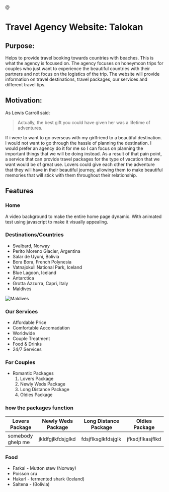 @ 
# Travel Agency Website: Talokan

## Purpose: 
Helps to provide travel booking towards countries with beaches. This is what the agency is focused on. The agency focuses on honeymoon trips for couples who just want to experience the beautiful countries with their partners and not focus on the logistics of the trip. The website will provide information on travel destinations, travel packages, our services and different travel tips.

## Motivation:
As Lewis Carroll said:

> Actually, the best gift you could have 
> given her was a lifetime of adventures.

If i were to want to go overseas with my girlfriend to a beautiful destination. I would not want to go through the hassle of planning the destination. I would prefer an agency do it for me so I can focus on planning the important things that we will be doing instead. As a result of that pain point, a service that can provide travel packages for the type of vacation that we want would be of great use. Lovers could give each other the adventure that they will have in their beautiful journey, allowing them to make beautiful memories that will stick with them throughout their relationship.

## Features
### Home
A video background to make the entire home page dynamic. With animated test using javascript to make it visually appealing.

### Destinations/Countries
* Svalbard, Norway
* Perito Moreno Glacier, Argentina
* Salar de Uyuni, Bolivia
* Bora Bora, French Polynesia
* Vatnajokull National Park, Iceland
* Blue Lagoon, Iceland
* Antarctica
* Grotta Azzurra, Capri, Italy
* Maldives

![Maldives](https://cdn.moanavoyages.com/img/builder/p2-01-bora-bora-photo-1-c-mark-fitz-622ba88769466332044275.jpg)

### Our Services
* Affordable Price
* Comfortable Accomadation
* Worldwide
* Couple Treatment
* Food & Drinks
* 24/7 Services

### For Couples
* Romantic Packages
  1. Lovers Package
  2. Newly Weds Package
  3. Long Distance Package
  4. Oldies Package 

### how the packages function
Lovers Package | Newly Weds Package | Long Distance Package | Oldies Package
-------------- | ------------------ | --------------------- | ---------------
somebody ghelp me    | jkldfgjlkfdsjglkd | fdsjflksglkfdsjglk | jfksdjflkasjflkd

### Food
* Farkal - Mutton stew (Norway)
* Poisson cru 
* Hakarl - fermented shark (Iceland)
* Saltena - (Bolivia)





